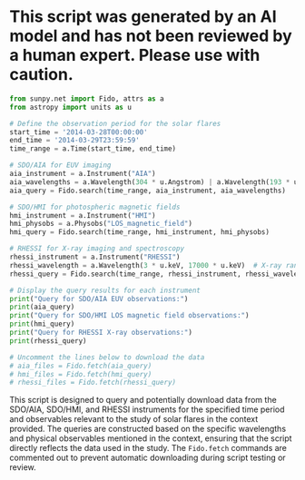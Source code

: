 # This script was generated by an AI model and has not been reviewed by a human expert. Please use with caution.

```python
from sunpy.net import Fido, attrs as a
from astropy import units as u

# Define the observation period for the solar flares
start_time = '2014-03-28T00:00:00'
end_time = '2014-03-29T23:59:59'
time_range = a.Time(start_time, end_time)

# SDO/AIA for EUV imaging
aia_instrument = a.Instrument("AIA")
aia_wavelengths = a.Wavelength(304 * u.Angstrom) | a.Wavelength(193 * u.Angstrom)
aia_query = Fido.search(time_range, aia_instrument, aia_wavelengths)

# SDO/HMI for photospheric magnetic fields
hmi_instrument = a.Instrument("HMI")
hmi_physobs = a.Physobs("LOS_magnetic_field")
hmi_query = Fido.search(time_range, hmi_instrument, hmi_physobs)

# RHESSI for X-ray imaging and spectroscopy
rhessi_instrument = a.Instrument("RHESSI")
rhessi_wavelength = a.Wavelength(3 * u.keV, 17000 * u.keV)  # X-ray range
rhessi_query = Fido.search(time_range, rhessi_instrument, rhessi_wavelength)

# Display the query results for each instrument
print("Query for SDO/AIA EUV observations:")
print(aia_query)
print("Query for SDO/HMI LOS magnetic field observations:")
print(hmi_query)
print("Query for RHESSI X-ray observations:")
print(rhessi_query)

# Uncomment the lines below to download the data
# aia_files = Fido.fetch(aia_query)
# hmi_files = Fido.fetch(hmi_query)
# rhessi_files = Fido.fetch(rhessi_query)
```

This script is designed to query and potentially download data from the SDO/AIA, SDO/HMI, and RHESSI instruments for the specified time period and observables relevant to the study of solar flares in the context provided. The queries are constructed based on the specific wavelengths and physical observables mentioned in the context, ensuring that the script directly reflects the data used in the study. The `Fido.fetch` commands are commented out to prevent automatic downloading during script testing or review.
